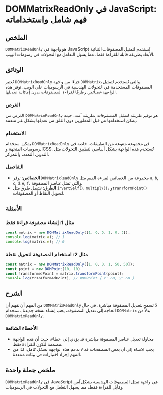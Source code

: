 <!--
Meta Description: # DOMMatrixReadOnly في JavaScript: فهم شامل واستخداماته ## الملخص `DOMMatrixReadOnly` هو واجهة في JavaScript تُستخدم لتمثيل المصفوفات الثنائية الأبعاد...
Meta Keywords: dommatrixreadonly, المصفوفات, javascript, المصفوفة, matrix
-->

# DOMMatrixReadOnly في JavaScript: فهم شامل واستخداماته

## الملخص
`DOMMatrixReadOnly` هو واجهة في JavaScript تُستخدم لتمثيل المصفوفات الثنائية الأبعاد بطريقة قابلة للقراءة فقط، مما يسهل التعامل مع التحولات في رسومات الويب.

## الوثائق
تُعتبر `DOMMatrixReadOnly` جزءًا من واجهة `DOMMatrix`، والتي تُستخدم لتمثيل المصفوفات المستخدمة في التحولات الهندسية في الرسوميات على الويب. توفر هذه الواجهة خصائص وطرقًا لقراءة المصفوفات بدون إمكانية تعديلها.

### الغرض
الغرض من `DOMMatrixReadOnly` هو توفير طريقة لتمثيل المصفوفات بطريقة آمنة، حيث يمكن استخدامها من قبل المطورين دون القلق من تعديلها بشكل غير متعمد.

### الاستخدام
يمكن استخدام `DOMMatrixReadOnly` في مجموعة متنوعة من التطبيقات، خاصة في الرسوميات المتجهة وCSS. تُستخدم هذه الواجهة بشكل أساسي لتطبيق التحولات مثل التدوير، التمدد، والتمركز.

### التفاصيل
- **الخصائص**: توفر `DOMMatrixReadOnly` مجموعة من الخصائص لقراءة القيم مثل `a`, `b`, `c`, `d`, `e`, `f`، والتي تمثل عناصر المصفوفة.
- **الطرق**: تشمل طرق مثل `invertSelf()`، `multiply()`، و`transformPoint()` لتحويل النقاط أو المصفوفات.

## الأمثلة
### مثال 1: إنشاء مصفوفة قراءة فقط
```javascript
const matrix = new DOMMatrixReadOnly([1, 0, 0, 1, 0, 0]);
console.log(matrix.a); // 1
console.log(matrix.e); // 0
```

### مثال 2: استخدام المصفوفة لتحويل نقطة
```javascript
const matrix = new DOMMatrixReadOnly([1, 0, 0, 1, 50, 50]);
const point = new DOMPoint(10, 10);
const transformedPoint = matrix.transformPoint(point);
console.log(transformedPoint); // DOMPoint { x: 60, y: 60 }
```

## الشرح
من المهم أن نفهم أن `DOMMatrixReadOnly` لا تسمح بتعديل المصفوفة مباشرة. في حال الحاجة إلى تعديل المصفوفة، يجب إنشاء نسخة جديدة باستخدام `DOMMatrix` بدلاً من `DOMMatrixReadOnly`. 

### الأخطاء الشائعة
- محاولة تعديل عناصر المصفوفة مباشرة قد يؤدي إلى أخطاء، حيث أن هذه الواجهة مصممة لتكون للقراءة فقط.
- يجب الانتباه إلى أن بعض المتصفحات قد لا تدعم هذه الواجهة بشكل كامل، لذا من المهم إجراء اختبارات في بيئات متعددة.

## ملخص جملة واحدة
`DOMMatrixReadOnly` في JavaScript هي واجهة تمثل المصفوفات الهندسية بشكل آمن وقابل للقراءة فقط، مما يسهل التعامل مع التحولات في الرسوميات.